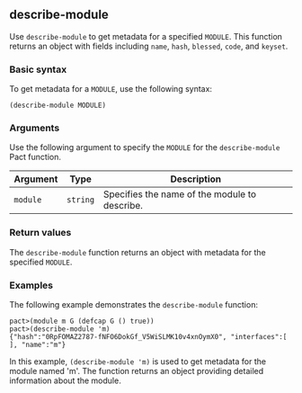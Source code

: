 ## describe-module
Use `describe-module` to get metadata for a specified `MODULE`. This function returns an object with fields including `name`, `hash`, `blessed`, `code`, and `keyset`.

### Basic syntax

To get metadata for a `MODULE`, use the following syntax:

`(describe-module MODULE)`

### Arguments

Use the following argument to specify the `MODULE` for the `describe-module` Pact function.

| Argument | Type   | Description                                  |
|----------|--------|----------------------------------------------|
| `module`   | `string` | Specifies the name of the module to describe.|

### Return values

The `describe-module` function returns an object with metadata for the specified `MODULE`.

### Examples

The following example demonstrates the `describe-module` function:

```pact
pact>(module m G (defcap G () true))
pact>(describe-module 'm)
{"hash":"0RpFOMAZ2787-fNFO6DokGf_V5WiSLMK10v4xnOymX0", "interfaces":[  ], "name":"m"}
```

In this example, `(describe-module 'm)` is used to get metadata for the module named 'm'. The function returns an object providing detailed information about the module.
